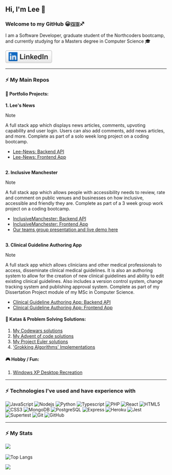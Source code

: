 <link href="style.css" rel="stylesheet"></link>

## Hi, I'm Lee 👋

### Welcome to my GitHub 😀🇬🇧♐️

I am a Software Developer, graduate student of the Northcoders bootcamp, and currently studying for a Masters degree in Computer Science 🎓

<p align="left">
	<a href="https://www.linkedin.com/in/leekirkham/"><img src="imgs/linkedin.svg" alt="LinkedIn"></a>
</p>

---
### ⚡ My Main Repos

#### 💼 Portfolio Projects:

<strong> 1. Lee's News</strong>
<br />
> [!NOTE]  
> A full stack app which displays news articles, comments, upvoting capability and user login. Users can also add comments, add news articles, and more. Complete as part of a solo week long project on a coding bootcamp.

- <a href="https://github.com/leekli/nc-news-backend">Lee-News: Backend API</a><br />
- <a href="https://github.com/leekli/nc-news-frontend">Lee-News: Frontend App</a>
<br /><br />

<strong> 2. Inclusive Manchester</strong>
<br />

> [!NOTE]  
> A full stack app which allows people with accessibility needs to review, rate and comment on public venues and businesses on how inclusive, accessible and friendly they are. Complete as part of a 3 week group work project on a coding bootcamp.

- <a href="https://github.com/leekli/AccessApp-Backend">InclusiveManchester: Backend API</a><br />
- <a href="https://github.com/leekli/AccessApp-Frontend">InclusiveManchester: Frontend App</a><br />
- <a href="https://northcoders.com/projects/march-2022/inclusive-manchester">Our teams group presentation and live demo here</a>
<br /><br />

<strong> 3. Clinical Guideline Authoring App</strong>
<br />

> [!NOTE]  
> A full stack app which allows clinicians and other medical professionals to access, disseminate clinical medical guidelines. It is also an authoring system to allow for the creation of new clinical guidelines and ability to edit existing clinical guidelines. Also includes a version control system, change tracking system and publishing approval system. Complete as part of my Dissertation Project module of my MSc in Computer Science.

- <a href="https://github.com/leekli/clinical-guideline-app-BE">Clinical Guideline Authoring App: Backend API</a><br />
- <a href="https://github.com/leekli/clinical-guideline-app-FE">Clinical Guideline Authoring App: Frontend App</a>


#### 🧠 Katas & Problem Solving Solutions:

1. [My Codewars solutions](https://github.com/leekli/codewars-my-solutions)
3. [My Advent of code solutions](https://github.com/leekli/aoc2022)
4. [My Project Euler solutions](https://github.com/leekli/project-euler)
5. ['Grokking Algorithms' Implementations](https://github.com/leekli/grokking-algorithms-js)


#### 🎮 Hobby / Fun:

1. [Windows XP Desktop Recreation](https://github.com/leekli/windows-desktop-fun)

---

### ⚡ Technologies I've used and have experience with

![JavaScript](https://img.shields.io/badge/-JavaScript-black?style=flat-square&logo=javascript)
![Nodejs](https://img.shields.io/badge/-Nodejs-black?style=flat-square&logo=Node.js)
![Python](https://img.shields.io/badge/-Python-black?style=flat-square&logo=Python)
![Typescript](https://img.shields.io/badge/-Typescript-black?style=flat-square&logo=Typescript)
![PHP](https://img.shields.io/badge/-PHP-black?style=flat-square&logo=PHP)
![React](https://img.shields.io/badge/-React-black?style=flat-square&logo=react)
![HTML5](https://img.shields.io/badge/-HTML5-E34F26?style=flat-square&logo=html5&logoColor=white)
![CSS3](https://img.shields.io/badge/-CSS3-1572B6?style=flat-square&logo=css3)
![MongoDB](https://img.shields.io/badge/-MongoDB-black?style=flat-square&logo=mongodb)
![PostgreSQL](https://img.shields.io/badge/-PostgreSQL-336791?style=flat-square&logo=postgresql)
![Express](https://img.shields.io/badge/-Express-black?style=flat-square&logo=express)
![Heroku](https://img.shields.io/badge/-Heroku-430098?style=flat-square&logo=heroku)
![Jest](https://img.shields.io/badge/-Jest-black?style=flat-square&logo=jest)
![Supertest](https://img.shields.io/badge/-Supertest-black?style=flat-square&logo=supertest)
![Git](https://img.shields.io/badge/-Git-black?style=flat-square&logo=git)
![GitHub](https://img.shields.io/badge/-GitHub-181717?style=flat-square&logo=github)

---
### ⚡ My Stats

<img src="https://github-readme-stats.vercel.app/api?username=leekli&show_icons=true&theme=algolia" width="400">

![Top Langs](https://github-readme-stats.vercel.app/api/top-langs/?username=leekli&hide=TeX&layout=compact)

<a href="https://www.codewars.com/users/leekli" target=”_blank”><img src="https://www.codewars.com/users/leekli/badges/large" /></a>
